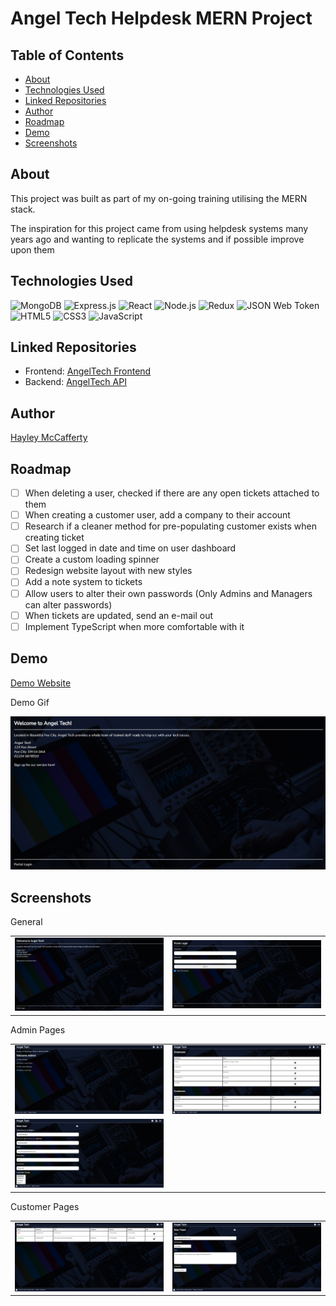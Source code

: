 # Angel Tech Helpdesk MERN Project <!-- omit in toc -->

## Table of Contents <!-- omit in toc -->

- [About](#about)
- [Technologies Used](#technologies-used)
- [Linked Repositories](#linked-repositories)
- [Author](#author)
- [Roadmap](#roadmap)
- [Demo](#demo)
- [Screenshots](#screenshots)

## About

This project was built as part of my on-going training utilising the MERN stack.

The inspiration for this project came from using helpdesk systems many years ago
and wanting to replicate the systems and if possible improve upon them

## Technologies Used

![MongoDB](https://img.shields.io/badge/MongoDB-4EA94B?style=for-the-badge&logo=mongodb&logoColor=white)
![Express.js](https://img.shields.io/badge/Express.js-404D59?style=for-the-badge)
![React](https://img.shields.io/badge/React-20232A?style=for-the-badge&logo=react&logoColor=61DAFB)
![Node.js](https://img.shields.io/badge/Node.js-43853D?style=for-the-badge&logo=node.js&logoColor=white)
![Redux](https://img.shields.io/badge/Redux-593D88?style=for-the-badge&logo=redux&logoColor=white)
![JSON Web Token](https://img.shields.io/badge/json%20web%20tokens-323330?style=for-the-badge&logo=json-web-tokens&logoColor=pink)
![HTML5](https://img.shields.io/badge/HTML5-E34F26?style=for-the-badge&logo=html5&logoColor=white)
![CSS3](https://img.shields.io/badge/CSS3-1572B6?style=for-the-badge&logo=css3&logoColor=white)
![JavaScript](https://img.shields.io/badge/JavaScript-323330?style=for-the-badge&logo=javascript&logoColor=F7DF1E)

## Linked Repositories

- Frontend:
  [AngelTech Frontend](https://github.com/HaylzRandom/angeltech-frontend)
- Backend: [AngelTech API](https://github.com/HaylzRandom/angeltech-api)

## Author

[Hayley McCafferty](https://github.com/haylzrandom)

## Roadmap

- [ ] When deleting a user, checked if there are any open tickets attached to
      them
- [ ] When creating a customer user, add a company to their account
- [ ] Research if a cleaner method for pre-populating customer exists when
      creating ticket
- [ ] Set last logged in date and time on user dashboard
- [ ] Create a custom loading spinner
- [ ] Redesign website layout with new styles
- [ ] Add a note system to tickets
- [ ] Allow users to alter their own passwords (Only Admins and Managers can
      alter passwords)
- [ ] When tickets are updated, send an e-mail out
- [ ] Implement TypeScript when more comfortable with it

## Demo

[Demo Website](https://angeltech-helpdesk.onrender.com/)

Demo Gif

<img src="https://github.com/HaylzRandom/angeltech-frontend/raw/main/screenshots/demo.gif.gif" alt="Demo Gif" width="800"  />

## Screenshots

<p align="center"> 
    <table>
        <thead>General</thead>
        <tr>
            <td>
                <img src="https://github.com/HaylzRandom/angeltech-frontend/raw/main/screenshots/desktop-homepage.png" alt="Homepage Screenshot" width="300" height="100%" />
            </td>
            <td>
                <img src="https://github.com/HaylzRandom/angeltech-frontend/raw/main/screenshots/desktop-login.png" alt="Login Page Screenshot" width="300" height="100%" />
            </td>
        </tr>
    </table>
</p>

<p align="center"> 
    <table>
        <thead>Admin Pages</thead>
        <tr>
            <td>
                <img src="https://github.com/HaylzRandom/angeltech-frontend/raw/main/screenshots/admin-dashboard.png" alt="Admin Dashboard Screenshot" width="300" height="100%" />
            </td>
            <td>
                <img src="https://github.com/HaylzRandom/angeltech-frontend/raw/main/screenshots/users-list.png" alt="Users List Screenshot" width="300" height="100%" />
            </td>
        </tr>
        <tr>
            <td>
                <img src="https://github.com/HaylzRandom/angeltech-frontend/raw/main/screenshots/new-user.png" alt="New User Creation Screenshot" width="300" height="100%" />
            </td>
        </tr>
    </table>
</p>

<p align="center"> 
    <table>
        <thead>Customer Pages</thead>
        <tr>
            <td>
                <img src="https://github.com/HaylzRandom/angeltech-frontend/raw/main/screenshots/customer-tickets.png" alt="Customer Tickets Page Screenshot" width="300" height="100%" />
            </td>
            <td>
                <img src="https://github.com/HaylzRandom/angeltech-frontend/raw/main/screenshots/ticket-creation.png" alt="Creation of a Ticket Screenshot" width="300" height="100%" />
            </td>
        </tr>
    </table>
</p>
